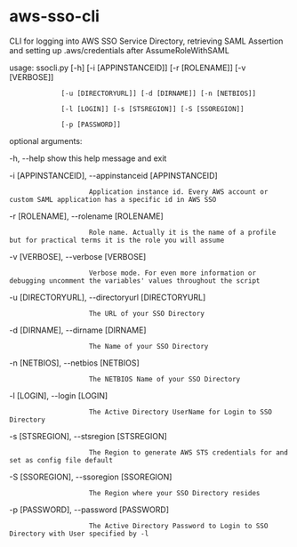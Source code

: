 # aws-sso-cli
CLI for logging into AWS SSO Service Directory, retrieving SAML Assertion and setting up .aws/credentials after AssumeRoleWithSAML


usage: ssocli.py [-h] [-i [APPINSTANCEID]] [-r [ROLENAME]] [-v [VERBOSE]]

                 [-u [DIRECTORYURL]] [-d [DIRNAME]] [-n [NETBIOS]]
                 
                 [-l [LOGIN]] [-s [STSREGION]] [-S [SSOREGION]]
                 
                 [-p [PASSWORD]]
                 

optional arguments:

  -h, --help            show this help message and exit
  
  -i [APPINSTANCEID], --appinstanceid [APPINSTANCEID]
  
                        Application instance id. Every AWS account or custom SAML application has a specific id in AWS SSO
                        
  -r [ROLENAME], --rolename [ROLENAME]
  
                        Role name. Actually it is the name of a profile but for practical terms it is the role you will assume
                        
  -v [VERBOSE], --verbose [VERBOSE]
  
                        Verbose mode. For even more information or debugging uncomment the variables' values throughout the script
                        
  -u [DIRECTORYURL], --directoryurl [DIRECTORYURL]
  
                        The URL of your SSO Directory
                        
  -d [DIRNAME], --dirname [DIRNAME]
  
                        The Name of your SSO Directory
                        
  -n [NETBIOS], --netbios [NETBIOS]
  
                        The NETBIOS Name of your SSO Directory
                        
  -l [LOGIN], --login [LOGIN]
  
                        The Active Directory UserName for Login to SSO Directory
                        
  -s [STSREGION], --stsregion [STSREGION]
  
                        The Region to generate AWS STS credentials for and set as config file default
                        
  -S [SSOREGION], --ssoregion [SSOREGION]
  
                        The Region where your SSO Directory resides
                        
  -p [PASSWORD], --password [PASSWORD]
  
                        The Active Directory Password to Login to SSO Directory with User specified by -l
